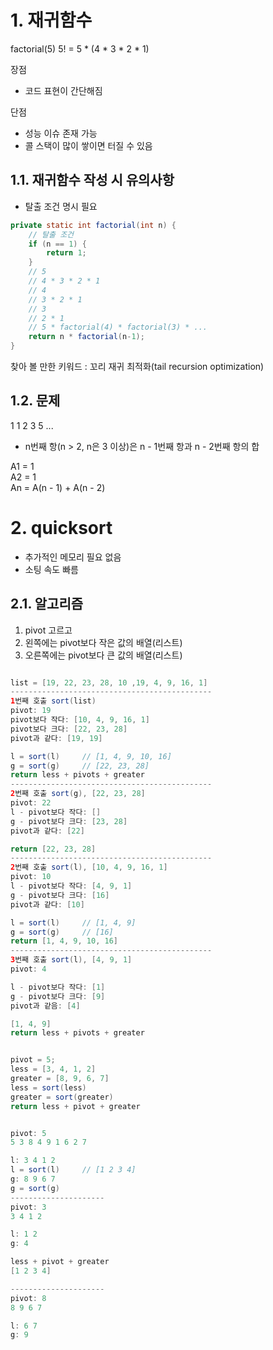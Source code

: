 
# 1. 재귀함수

factorial(5)
5! = 5 * (4 * 3 * 2 * 1)

장점
- 코드 표현이 간단해짐

단점
- 성능 이슈 존재 가능
- 콜 스택이 많이 쌓이면 터질 수 있음

## 1.1. 재귀함수 작성 시 유의사항

- 탈출 조건 명시 필요

```java
private static int factorial(int n) {
    // 탈출 조건
    if (n == 1) {
		return 1;
	}
	// 5
	// 4 * 3 * 2 * 1
	// 4
	// 3 * 2 * 1
	// 3
	// 2 * 1
	// 5 * factorial(4) * factorial(3) * ...
	return n * factorial(n-1);
}
```

찾아 볼 만한 키워드 : 꼬리 재귀 최적화(tail recursion optimization)

## 1.2. 문제

1 1 2 3 5 ...

- n번째 항(n > 2, n은 3 이상)은 n - 1번째 항과 n - 2번째 항의 합

A1 = 1  
A2 = 1  
An = A(n - 1) + A(n - 2)

# 2. quicksort

- 추가적인 메모리 필요 없음
- 소팅 속도 빠름

## 2.1. 알고리즘

1. pivot 고르고
2. 왼쪽에는 pivot보다 작은 값의 배열(리스트)
3. 오른쪽에는 pivot보다 큰 값의 배열(리스트)
```java

list = [19, 22, 23, 28, 10 ,19, 4, 9, 16, 1]
---------------------------------------------
1번째 호출 sort(list)  
pivot: 19  
pivot보다 작다: [10, 4, 9, 16, 1]  
pivot보다 크다: [22, 23, 28]  
pivot과 같다: [19, 19]

l = sort(l)     // [1, 4, 9, 10, 16]
g = sort(g)     // [22, 23, 28]
return less + pivots + greater
---------------------------------------------
2번째 호출 sort(g), [22, 23, 28]  
pivot: 22  
l - pivot보다 작다: []  
g - pivot보다 크다: [23, 28]  
pivot과 같다: [22]  

return [22, 23, 28]
---------------------------------------------
2번째 호출 sort(l), [10, 4, 9, 16, 1]
pivot: 10
l - pivot보다 작다: [4, 9, 1]
g - pivot보다 크다: [16]
pivot과 같다: [10]

l = sort(l)     // [1, 4, 9]
g = sort(g)     // [16]
return [1, 4, 9, 10, 16]
---------------------------------------------
3번째 호출 sort(l), [4, 9, 1]  
pivot: 4  

l - pivot보다 작다: [1]  
g - pivot보다 크다: [9]  
pivot과 같음: [4]

[1, 4, 9]
return less + pivots + greater
```

```java

pivot = 5;  
less = [3, 4, 1, 2]  
greater = [8, 9, 6, 7]  
less = sort(less)  
greater = sort(greater)  
return less + pivot + greater


pivot: 5  
5 3 8 4 9 1 6 2 7

l: 3 4 1 2  
l = sort(l)     // [1 2 3 4]  
g: 8 9 6 7  
g = sort(g)
---------------------
pivot: 3  
3 4 1 2  

l: 1 2  
g: 4

less + pivot + greater
[1 2 3 4]

---------------------
pivot: 8  
8 9 6 7

l: 6 7  
g: 9
```

